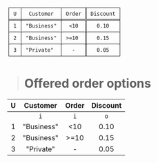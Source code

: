 ```text
┌───┬────────────┬───────╥──────────┐
│ U │  Customer  │ Order ║ Discount │
╞═══╪════════════╪═══════╬══════════╡
│ 1 │ "Business" │  <10  ║   0.10   │
├───┼────────────┼───────╫──────────┤
│ 2 │ "Business" │ >=10  ║   0.15   │
├───┼────────────┼───────╫──────────┤
│ 3 │ "Private"  │   -   ║   0.05   │
└───┴────────────┴───────╨──────────┘
```

> # Offered order options

| U |  Customer  | Order | Discount |
|:-:|:----------:|:-----:|:--------:|
|   |    `i`     |  `i`  |   `o`    |
| 1 | "Business" |  <10  |   0.10   |
| 2 | "Business" | >=10  |   0.15   |
| 3 | "Private"  |   -   |   0.05   |
